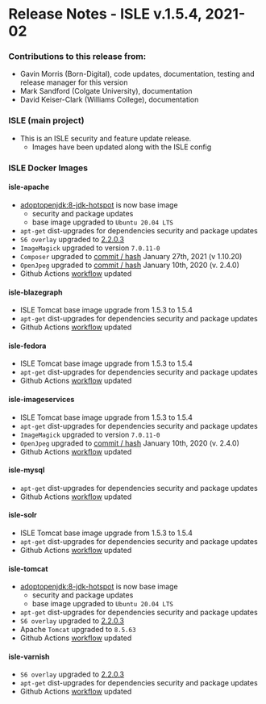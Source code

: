 # Release Notes - ISLE v.1.5.4, 2021-02

### Contributions to this release from:

* Gavin Morris (Born-Digital), code updates, documentation, testing and release manager for this version
* Mark Sandford (Colgate University), documentation
* David Keiser-Clark (Williams College), documentation

### ISLE (main project)

* This is an ISLE security and feature update release.  
  * Images have been updated along with the ISLE config

### ISLE Docker Images

#### isle-apache

* [adoptopenjdk:8-jdk-hotspot](https://hub.docker.com/layers/adoptopenjdk/library/adoptopenjdk/8-jdk-hotspot/images/sha256-9e0eba11416fbb7ca70e0ebb6420f547ce049aff93990cf6eda54a47696df915?context=explore) is now base image
  * security and package updates
  * base image upgraded to `Ubuntu 20.04 LTS`
* `apt-get` dist-upgrades for dependencies security and package updates
* `S6 overlay` upgraded to [2.2.0.3](https://github.com/just-containers/s6-overlay/releases/tag/v2.2.0.3)
* `ImageMagick` upgraded to version `7.0.11-0`
* `Composer` upgraded to [commit / hash](fa8ea54c9ba4dc3b13111fb4707f9c3b2d4681f6) January 27th, 2021 (v 1.10.20)
* `OpenJpeg` upgraded to [commit / hash](https://github.com/uclouvain/openjpeg/commit/0bda7188b7b545232a341f1d978b1e4feda46fc2) January 10th, 2020 (v. 2.4.0)
* Github Actions [workflow](https://github.com/marketplace/actions/build-and-push-docker-images) updated

#### isle-blazegraph

* ISLE Tomcat base image upgrade from 1.5.3 to 1.5.4
* `apt-get` dist-upgrades for dependencies security and package updates
* Github Actions [workflow](https://github.com/marketplace/actions/build-and-push-docker-images) updated

#### isle-fedora

* ISLE Tomcat base image upgrade from 1.5.3 to 1.5.4
* `apt-get` dist-upgrades for dependencies security and package updates
* Github Actions [workflow](https://github.com/marketplace/actions/build-and-push-docker-images) updated

#### isle-imageservices

* ISLE Tomcat base image upgrade from 1.5.3 to 1.5.4
* `apt-get` dist-upgrades for dependencies security and package updates
* `ImageMagick` upgraded to version `7.0.11-0`
* `OpenJpeg` upgraded to [commit / hash](https://github.com/uclouvain/openjpeg/commit/0bda7188b7b545232a341f1d978b1e4feda46fc2) January 10th, 2020 (v. 2.4.0)
* Github Actions [workflow](https://github.com/marketplace/actions/build-and-push-docker-images) updated

#### isle-mysql

* `apt-get` dist-upgrades for dependencies security and package updates
* Github Actions [workflow](https://github.com/marketplace/actions/build-and-push-docker-images) updated

#### isle-solr

* ISLE Tomcat base image upgrade from 1.5.3 to 1.5.4
* `apt-get` dist-upgrades for dependencies security and package updates
* Github Actions [workflow](https://github.com/marketplace/actions/build-and-push-docker-images) updated

#### isle-tomcat

* [adoptopenjdk:8-jdk-hotspot](https://hub.docker.com/layers/adoptopenjdk/library/adoptopenjdk/8-jdk-hotspot/images/sha256-9e0eba11416fbb7ca70e0ebb6420f547ce049aff93990cf6eda54a47696df915?context=explore) is now base image
  * security and package updates
  * base image upgraded to `Ubuntu 20.04 LTS`
* `apt-get` dist-upgrades for dependencies security and package updates
* `S6 overlay` upgraded to [2.2.0.3](https://github.com/just-containers/s6-overlay/releases/tag/v2.2.0.3)
* Apache `Tomcat` upgraded to `8.5.63`
* Github Actions [workflow](https://github.com/marketplace/actions/build-and-push-docker-images) updated

#### isle-varnish

* `S6 overlay` upgraded to [2.2.0.3](https://github.com/just-containers/s6-overlay/releases/tag/v2.2.0.3)
* `apt-get` dist-upgrades for dependencies security and package updates
* Github Actions [workflow](https://github.com/marketplace/actions/build-and-push-docker-images) updated
